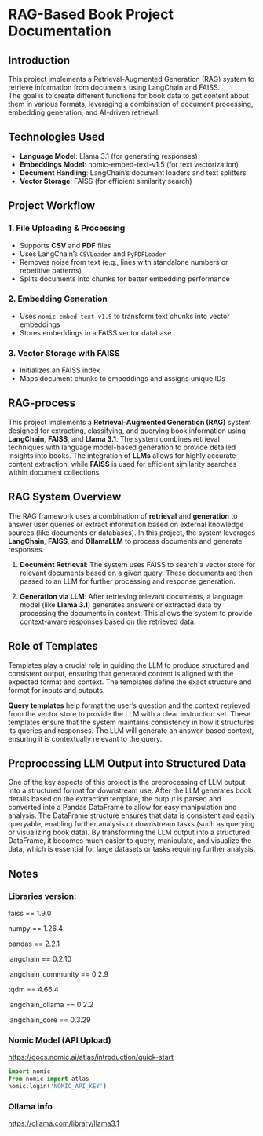 # RAG-Based Book Project Documentation

## Introduction

This project implements a Retrieval-Augmented Generation (RAG) system to retrieve information from documents using LangChain and FAISS.  
The goal is to create different functions for book data to get content about them in various formats, leveraging a combination of document processing, embedding generation, and AI-driven retrieval.

## Technologies Used

- **Language Model**: Llama 3.1 (for generating responses)
- **Embeddings Model**: nomic-embed-text-v1.5 (for text vectorization)
- **Document Handling**: LangChain’s document loaders and text splitters
- **Vector Storage**: FAISS (for efficient similarity search)

## Project Workflow

### 1. File Uploading & Processing

- Supports **CSV** and **PDF** files
- Uses LangChain’s `CSVLoader` and `PyPDFLoader`
- Removes noise from text (e.g., lines with standalone numbers or repetitive patterns)
- Splits documents into chunks for better embedding performance

### 2. Embedding Generation

- Uses `nomic-embed-text-v1.5` to transform text chunks into vector embeddings
- Stores embeddings in a FAISS vector database

### 3. Vector Storage with FAISS

- Initializes an FAISS index
- Maps document chunks to embeddings and assigns unique IDs

## RAG-process 

This project implements a **Retrieval-Augmented Generation (RAG)** system designed for extracting, classifying, and querying book information using **LangChain**, **FAISS**, and **Llama 3.1**. The system combines retrieval techniques with language model-based generation to provide detailed insights into books. The integration of **LLMs** allows for highly accurate content extraction, while **FAISS** is used for efficient similarity searches within document collections.

## RAG System Overview

The RAG framework uses a combination of **retrieval** and **generation** to answer user queries or extract information based on external knowledge sources (like documents or databases). In this project, the system leverages **LangChain**, **FAISS**, and **OllamaLLM** to process documents and generate responses.

1. **Document Retrieval**: The system uses FAISS to search a vector store for relevant documents based on a given query. These documents are then passed to an LLM for further processing and response generation.
   
2. **Generation via LLM**: After retrieving relevant documents, a language model (like **Llama 3.1**) generates answers or extracted data by processing the documents in context. This allows the system to provide context-aware responses based on the retrieved data.

## Role of Templates

Templates play a crucial role in guiding the LLM to produce structured and consistent output, ensuring that generated content is aligned with the expected format and context. The templates define the exact structure and format for inputs and outputs.

**Query templates** help format the user’s question and the context retrieved from the vector store to provide the LLM with a clear instruction set. These templates ensure that the system maintains consistency in how it structures its queries and responses. The LLM will generate an answer-based context, ensuring it is contextually relevant to the query.

## Preprocessing LLM Output into Structured Data
One of the key aspects of this project is the preprocessing of LLM output into a structured format for downstream use. After the LLM generates book details based on the extraction template, the output is parsed and converted into a Pandas DataFrame to allow for easy manipulation and analysis. The DataFrame structure ensures that data is consistent and easily queryable, enabling further analysis or downstream tasks (such as querying or visualizing book data). By transforming the LLM output into a structured DataFrame, it becomes much easier to query, manipulate, and visualize the data, which is essential for large datasets or tasks requiring further analysis.

## Notes
### Libraries version:
faiss == 1.9.0

numpy == 1.26.4

pandas == 2.2.1

langchain == 0.2.10

langchain_community == 0.2.9

tqdm == 4.66.4

langchain_ollama == 0.2.2

langchain_core == 0.3.29

### Nomic Model (API Upload)
https://docs.nomic.ai/atlas/introduction/quick-start
```python
import nomic
from nomic import atlas
nomic.login('NOMIC_API_KEY')
```
### Ollama info
https://ollama.com/library/llama3.1


